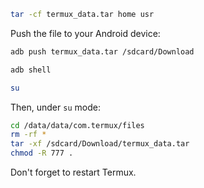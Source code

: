 ```sh
tar -cf termux_data.tar home usr
```

Push the file to your Android device:

```sh
adb push termux_data.tar /sdcard/Download
```

```sh
adb shell
```

```sh
su
```

Then, under `su` mode:

```sh
cd /data/data/com.termux/files
rm -rf *
tar -xf /sdcard/Download/termux_data.tar
chmod -R 777 .
```

Don't forget to restart Termux.
